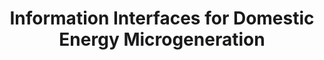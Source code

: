 ---
type: Paper
authors: Gerd Kortuem, Janet van der Linden, Blaine Price and Jacky Bourgeois
title: "Information Interfaces for Domestic Energy Microgeneration"
venue: Digital Future 2012 Conference (DE2012)
year: 2012
---